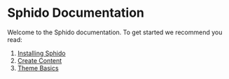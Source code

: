 <!--
id: docs
title: Sphido Documentation - How to hack/customize Sphido CMS
menu: Docs
template: ../../layout.docs.latte
order: 2
-->

# Sphido Documentation

Welcome to the Sphido documentation. To get started we recommend you read:

1. [Installing Sphido](/docs/installing)
2. [Create Content](/docs/create-content)
3. [Theme Basics](/docs/theme-basics)


